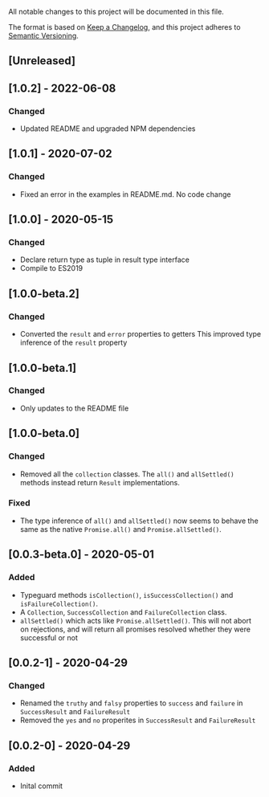 All notable changes to this project will be documented in this file.

The format is based on [Keep a Changelog](https://keepachangelog.com/en/1.0.0/),
and this project adheres to [Semantic Versioning](https://semver.org/spec/v2.0.0.html).

## [Unreleased]

## [1.0.2] - 2022-06-08

### Changed

- Updated README and upgraded NPM dependencies

## [1.0.1] - 2020-07-02

### Changed

- Fixed an error in the examples in README.md. No code change

## [1.0.0] - 2020-05-15

### Changed

- Declare return type as tuple in result type interface
- Compile to ES2019

## [1.0.0-beta.2]

### Changed

- Converted the `result` and `error` properties to getters
  This improved type inference of the `result` property

## [1.0.0-beta.1]

### Changed

- Only updates to the README file

## [1.0.0-beta.0]

### Changed

- Removed all the `collection` classes. The `all()` and `allSettled()` methods
  instead return `Result` implementations.

### Fixed

- The type inference of `all()` and `allSettled()` now seems to behave the same
  as the native `Promise.all()` and `Promise.allSettled()`.

## [0.0.3-beta.0] - 2020-05-01

### Added

- Typeguard methods `isCollection()`, `isSuccessCollection()` and
  `isFailureCollection()`.
- A `Collection`, `SuccessCollection` and `FailureCollection` class.
- `allSettled()` which acts like `Promise.allSettled()`. This will not abort
  on rejections, and will return all promises resolved whether they were
  successful or not

## [0.0.2-1] - 2020-04-29

### Changed

- Renamed the `truthy` and `falsy` properties to `success` and `failure` in
  `SuccessResult` and `FailureResult`
- Removed the `yes` and `no` properites in `SuccessResult` and `FailureResult`

## [0.0.2-0] - 2020-04-29

### Added

- Inital commit
